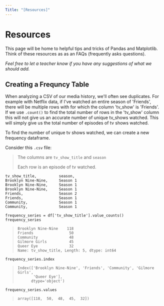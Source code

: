 ```yaml
---
Title: "[Resources]"
---
```


# Resources

This page will be home to helpful tips and tricks of Pandas and Matplotlib. Think of these resources as as an FAQs (frequently asks questions).

*Feel free to let a teacher know if you have any suggestions of what we should add.*

## Creating a Frequncy Table

When analyzing a CSV of our media history, we'll often see duplicates. For example with Netflix data, if I've watched an entire season of 'Friends', there will be multiple rows with for which the column 'tv_show' is 'Friends'. If we use `.count()` to find the total number of rows in the 'tv_show' column this will not give us an accurate number of unique tv_shows watched. This will simply give us the total number of episodes of tv shows watched.

To find the number of unique tv shows watched, we can create a new frequency dataframe. 

Consider this `.csv` file: 
> The columns are `tv_show_title` and `season`
>
> Each row is an episode of tv watched. 
```shell
tv_show_title,          season,     
Brooklyn Nine-Nine,     Season 1
Brooklyn Nine-Nine,     Season 1
Brooklyn Nine-Nine,     Season 1
Friends,                Season 2
Friends,                Season 1
Community,              Season 1
Community,              Season 1
```

```python3
frequency_series = df['tv_show_title'].value_counts()
frequency_series
```

> ```
> Brooklyn Nine-Nine    118
> Friends                50
> Community              48
> Gilmore Girls          45
> Queer Eye              32
> Name: tv_show_title, Length: 5, dtype: int64
> ```

```python3
frequency_series.index
```

> ```
> Index(['Brooklyn Nine-Nine', 'Friends', 'Community', 'Gilmore Girls',
>        'Queer Eye'],
>       dtype='object')
> ```

```python3
frequency_series.values
```

> ```
> array([118,  50,  48,  45,  32])
> ```